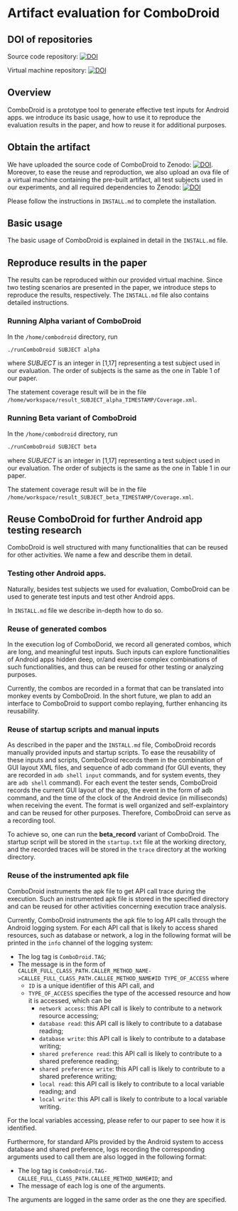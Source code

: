 # Artifact evaluation for ComboDroid

## DOI of repositories

Source code repository: [![DOI](https://zenodo.org/badge/DOI/10.5281/zenodo.3666313.svg)](https://doi.org/10.5281/zenodo.3666313)

Virtual machine repository: [![DOI](https://zenodo.org/badge/DOI/10.5281/zenodo.3673079.svg)](https://doi.org/10.5281/zenodo.3673079)

## Overview

ComboDroid is a prototype tool to generate effective test inputs for Android apps.
we introduce its basic usage,
how to use it to reproduce the evaluation results in the paper,
and how to reuse it for additional purposes.

## Obtain the artifact

We have uploaded the source code of ComboDroid to Zenodo:  [![DOI](https://zenodo.org/badge/DOI/10.5281/zenodo.3666313.svg)](https://doi.org/10.5281/zenodo.3666313).
Moreover, to ease the reuse and reproduction, we also upload an ova file of a virtual machine containing the pre-built artifact, all test subjects used in our experiments, and all required dependencies to Zenodo:  [![DOI](https://zenodo.org/badge/DOI/10.5281/zenodo.3673079.svg)](https://doi.org/10.5281/zenodo.3673079)

Please follow the instructions in `INSTALL.md` to complete the installation.

## Basic usage

The basic usage of ComboDroid is explained in detail in the `INSTALL.md` file.

## Reproduce results in the paper

The results can be reproduced within our provided virtual machine.
Since two testing scenarios are presented in the paper,
we introduce steps to reproduce the results, respectively.
The `INSTALL.md` file also contains detailed instructions.

### Running Alpha variant of ComboDroid

In the `/home/combodroid` directory, run

```bash
./runComboDroid SUBJECT alpha 
```

where *SUBJECT* is an integer in [1,17] representing a test subject used in our evaluation.
The order of subjects is the same as the one in Table 1 of our paper.

The statement coverage result will be in the file `/home/workspace/result_SUBJECT_alpha_TIMESTAMP/Coverage.xml`.

### Running Beta variant of ComboDroid

In the `/home/combodroid` directory, run

```bash
./runComboDroid SUBJECT beta 
```

where *SUBJECT* is an integer in [1,17] representing a test subject used in our evaluation. 
The order of subjects is the same as the one in Table 1 in our paper.

The statement coverage result will be in the file `/home/workspace/result_SUBJECT_beta_TIMESTAMP/Coverage.xml`.

## Reuse ComboDroid for further Android app testing research

ComboDroid is well structured with many functionalities that can be reused for other activities.
We name a few and describe them in detail.

### Testing other Android apps.

Naturally, besides test subjects we used for evaluation, ComboDroid can be used to generate test inputs and test other Android apps.

In `INSTALL.md` file we describe in-depth how to do so.

### Reuse of generated combos

In the execution log of ComboDorid, we record all generated combos, which are long, and meaningful test inputs.
Such inputs can explore functionalities of Android apps hidden deep, or/and exercise complex combinations of such functionalities, and thus can be reused for other testing or analyzing purposes.

Currently, the combos are recorded in a format that can be translated into monkey events by ComboDroid.
In the short future, we plan to add an interface to ComboDroid to support combo replaying, further enhancing its reusability.

### Reuse of startup scripts and manual inputs

As described in the paper and the `INSTALL.md` file, ComboDroid records manually provided inputs and startup scripts.
To ease the reusability of these inputs and scripts, ComboDroid records them in the combination of GUI layout XML files, and sequence of adb command (for GUI events, they are recorded in `adb shell input` commands, and for system events, they are `adb shell` command).
For each event the tester sends, ComboDroid records the current GUI layout of the app, the event in the form of adb command, and the time of the clock of the Android device (in milliseconds) when receiving the event.
The format is well organized and self-explaintory and can be reused for other purposes.
Therefore, ComboDroid can serve as a recording tool.

To achieve so, one can run the **beta_record** variant of ComboDroid. 
The startup script will be stored in the `startup.txt` file at the working directory,
 and the recorded traces will be stored in the `trace` directory at the working directory.
 
 ### Reuse of the instrumented apk file
 
 ComboDroid instruments the apk file to get API call trace during the execution.
 Such an instrumented apk file is stored in the specified directory and can be reused for other activities concerning execution trace analysis.
 
Currently, ComboDroid instruments the apk file to log API calls through the Android logging system.
For each API call that is likely to access shared resources, such as database or network, a log in the following format will be printed in the `info` channel of the logging system:
- The log tag is `ComboDroid.TAG`;
- The message is in the form of `CALLER_FULL_CLASS_PATH.CALLER_METHOD_NAME->CALLEE_FULL_CLASS_PATH.CALLEE_METHOD_NAME#ID TYPE_OF_ACCESS`
where
    * `ID` is a unique identifier of this API call, and
    * `TYPE_OF_ACCESS` specifies the type of the accessed resource and how it is accessed, which can be
        - `network access`: this API call is likely to contribute to a network resource accessing;
        - `database read`: this API call is likely to contribute to a database reading;
        - `database write`: this API call is likely to contribute to a database writing;
        - `shared preference read`: this API call is likely to contribute to a shared preference reading;
        - `shared preference write`: this API call is likely to contribute to a shared preference writing;
        - `local read`: this API call is likely to contribute to a local variable reading; and
        - `local write`: this API call is likely to contribute to a local variable writing.

For the local variables accessing, please refer to our paper to see how it is identified.

Furthermore, for standard APIs provided by the Android system to access database and shared preference, 
logs recording the corresponding arguments used to call them are also logged in the following format:
- The log tag is `ComboDroid.TAG-CALLEE_FULL_CLASS_PATH.CALLEE_METHOD_NAME#ID`; and
- The message of each log is one of the arguments.

The arguments are logged in the same order as the one they are specified.
